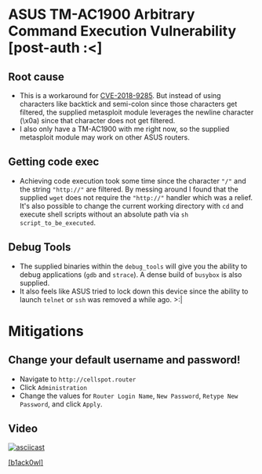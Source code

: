 # ASUS TM-AC1900 Arbitrary Command Execution Vulnerability [post-auth :<]

## Root cause
* This is a workaround for [CVE-2018-9285](https://www.cvedetails.com/cve/CVE-2018-9285/). But instead of using characters like backtick and semi-colon since those characters get filtered, the supplied metasploit module leverages the newline character (\x0a) since that character does not get filtered.
* I also only have a TM-AC1900 with me right now, so the supplied metasploit module may work on other ASUS routers.

## Getting code exec

* Achieving code execution took some time since the character `"/"` and the string `"http://"` are filtered. By messing around I found that the supplied `wget` does not require the `"http://"` handler which was a relief. It's also possible to change the current working directory with `cd` and execute shell scripts without an absolute path via `sh script_to_be_executed`.

## Debug Tools

* The supplied binaries within the `debug_tools` will give you the ability to debug applications (`gdb` and `strace`). A dense build of `busybox` is also supplied.
* It also feels like ASUS tried to lock down this device since the ability to launch `telnet` or `ssh` was removed a while ago. >:|

# Mitigations

## Change your default username and password!

* Navigate to `http://cellspot.router`
* Click `Administration`
* Change the values for `Router Login Name`, `New Password`, `Retype New Password`, and click `Apply`.

## Video
[![asciicast](https://asciinema.org/a/2b3jpZErAuq2XTlrPPXMzeZaD.svg)](https://asciinema.org/a/2b3jpZErAuq2XTlrPPXMzeZaD)

[[b1ack0wl]](https://twitter.com/b1ack0wl)